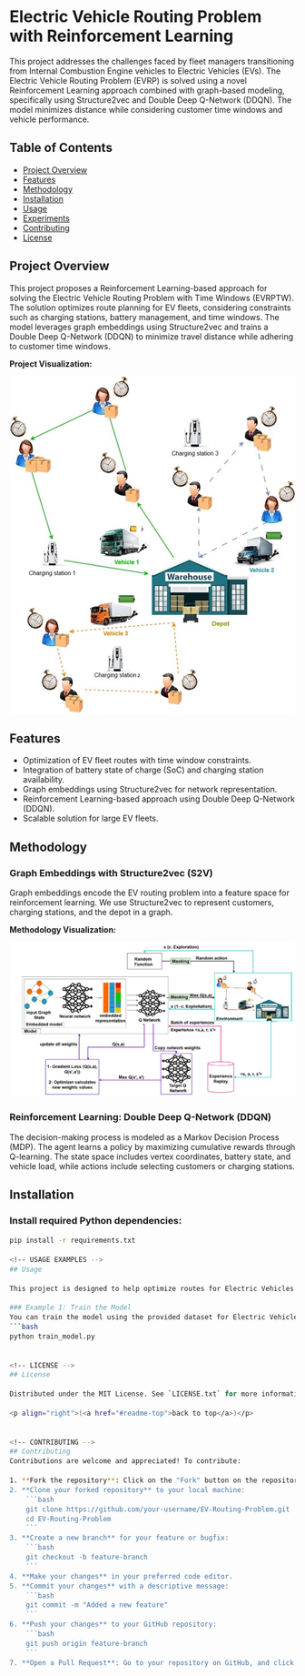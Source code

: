 # Electric Vehicle Routing Problem with Reinforcement Learning

This project addresses the challenges faced by fleet managers transitioning from Internal Combustion Engine vehicles to Electric Vehicles (EVs). The Electric Vehicle Routing Problem (EVRP) is solved using a novel Reinforcement Learning approach combined with graph-based modeling, specifically using Structure2vec and Double Deep Q-Network (DDQN). The model minimizes distance while considering customer time windows and vehicle performance.

## Table of Contents
- [Project Overview](#project-overview)
- [Features](#features)
- [Methodology](#methodology)
- [Installation](#installation)
- [Usage](#usage)
- [Experiments](#experiments)
- [Contributing](#contributing)
- [License](#license)

## Project Overview

This project proposes a Reinforcement Learning-based approach for solving the Electric Vehicle Routing Problem with Time Windows (EVRPTW). The solution optimizes route planning for EV fleets, considering constraints such as charging stations, battery management, and time windows. The model leverages graph embeddings using Structure2vec and trains a Double Deep Q-Network (DDQN) to minimize travel distance while adhering to customer time windows.

**Project Visualization:**

![Project Overview Image](Picture1.jpg)  <!-- Replace with the actual image URL -->

## Features
- Optimization of EV fleet routes with time window constraints.
- Integration of battery state of charge (SoC) and charging station availability.
- Graph embeddings using Structure2vec for network representation.
- Reinforcement Learning-based approach using Double Deep Q-Network (DDQN).
- Scalable solution for large EV fleets.

## Methodology

### Graph Embeddings with Structure2vec (S2V)
Graph embeddings encode the EV routing problem into a feature space for reinforcement learning. We use Structure2vec to represent customers, charging stations, and the depot in a graph.

**Methodology Visualization:**

![Methodology Image](methodology.jpg)  <!-- Replace with the actual image URL -->

### Reinforcement Learning: Double Deep Q-Network (DDQN)
The decision-making process is modeled as a Markov Decision Process (MDP). The agent learns a policy by maximizing cumulative rewards through Q-learning. The state space includes vertex coordinates, battery state, and vehicle load, while actions include selecting customers or charging stations.

## Installation

### Install required Python dependencies:
```bash
pip install -r requirements.txt

<!-- USAGE EXAMPLES -->
## Usage

This project is designed to help optimize routes for Electric Vehicles (EVs) using Reinforcement Learning (RL) techniques. Below are examples of how you can use this project:

### Example 1: Train the Model
You can train the model using the provided dataset for Electric Vehicle Routing Problem (EVRP). To do this, run the following command:
```bash
python train_model.py


<!-- LICENSE -->
## License

Distributed under the MIT License. See `LICENSE.txt` for more information.

<p align="right">(<a href="#readme-top">back to top</a>)</p>


<!-- CONTRIBUTING -->
## Contributing
Contributions are welcome and appreciated! To contribute:

1. **Fork the repository**: Click on the "Fork" button on the repository's page to create a copy of the repository in your own GitHub account.
2. **Clone your forked repository** to your local machine:
    ```bash
    git clone https://github.com/your-username/EV-Routing-Problem.git
    cd EV-Routing-Problem
    ```
3. **Create a new branch** for your feature or bugfix:
    ```bash
    git checkout -b feature-branch
    ```
4. **Make your changes** in your preferred code editor.
5. **Commit your changes** with a descriptive message:
    ```bash
    git commit -m "Added a new feature"
    ```
6. **Push your changes** to your GitHub repository:
    ```bash
    git push origin feature-branch
    ```
7. **Open a Pull Request**: Go to your repository on GitHub, and click on "New Pull Request" to submit your changes for review.

